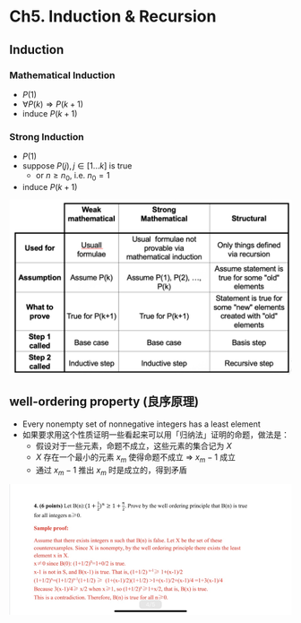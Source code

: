 # Ch5. Induction & Recursion

## Induction

### Mathematical Induction

- $P(1)$
- $\forall P(k)\Rightarrow P(k+1)$
- induce $P(k+1)$

### Strong Induction

- $P(1)$
- suppose $P(j), j \in [1...k]$ is true
    - or $n\ge n_0$, i.e. $n_0=1$
- induce $P(k+1)$

<img class="general-img" src='https://raw.githubusercontent.com/QAQdev/Pics/master/uPic/7X6vaR.png' alt='7X6vaR'/>

## well-ordering property (良序原理)

- Every nonempty set of nonnegative integers has a least element
- 如果要求用这个性质证明一些看起来可以用「归纳法」证明的命题，做法是：
    - 假设对于一些元素，命题不成立，这些元素的集合记为 $X$
    - $X$ 存在一个最小的元素 $x_m$ 使得命题不成立 => $x_m-1$ 成立
    - 通过 $x_m-1$ 推出 $x_m$ 时是成立的，得到矛盾

<img class="general-img" src='https://raw.githubusercontent.com/QAQdev/Pics/master/uPic/dTX5oO.png' alt='dTX5oO'/>